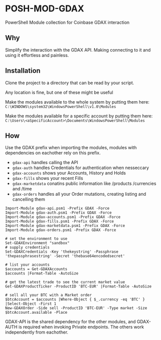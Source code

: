 # POSH-MOD-GDAX
PowerShell Module collection for Coinbase GDAX interaction

## Why
Simplify the interaction with the GDAX API. Making connecting to it and using it effortless and painless.

## Installation
Clone the project to a directory that can be read by your script.

Any location is fine, but one of these might be useful

Make the modules available to the whole system by putting them here:
``
C:\WINDOWS\system32\WindowsPowerShell\v1.0\Modules
``

Make the modules available for a specific account by putting them here:
``
C:\Users\<aSpecificAccount>\Documents\WindowsPowerShell\Modules
``

## How
Use the GDAX prefix when importing the modules, modules with dependencies on eachother rely on this prefix.

- ``gdax-api`` handles calling the API
- ``gdax-auth`` handles Credentials for authentication when nesseccary
- ``gdax-accounts`` shows your Accounts, History and Holds
- ``gdax-fills`` shows your recent Fills
- ``gdax-marketdata`` conatins public information like /products /currencies and /time
- ``gdax-orders`` handles all your Order mutations, creating listing and cancelling them

```
Import-Module gdax-api.psm1 -Prefix GDAX -Force
Import-Module gdax-auth.psm1 -Prefix GDAX -Force
Import-Module gdax-accounts.psm1 -Prefix GDAX -Force
Import-Module gdax-fills.psm1 -Prefix GDAX -Force
Import-Module gdax-marketdata.psm1 -Prefix GDAX -Force
Import-Module gdax-orders.psm1 -Prefix GDAX -Force

# set the environment to use
Set-GDAXEnvironment "sandbox"
# supply credentials
Set-GDAXCredentials -Key 'thekeystring' -Passphrase 'thepassphrasestring' -Secret 'thebase64encodedsecret'

# list your accounts
$accounts = Get-GDAXAccounts
$accounts |Format-Table -AutoSize

# get the latest trade to see the current market value
Get-GDAXProductTicker -ProductID 'BTC-EUR' |Format-Table -AutoSize

# sell all your BTC with a Market order
$btcAccount = $accounts |Where-Object { $_.currency -eq 'BTC' } |Select-Object -First 1
New-GDAXOrder -Side sell -ProductID 'BTC-EUR' -Type market -Size $btcAccount.available -Place
```
GDAX-API is the shared dependency for the other modules, and GDAX-AUTH is required when invoking Private endpoints.
The others work independently from eachother.
